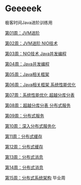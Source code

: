 # Geeeeek
 极客时间Java进阶训练用

[第01周：JVM进阶](01_JVM)

[第02周：JVM进阶  NIO技术](02_JVM+NIO)

[第03周：NIO技术  Java并发编程](03_NIO+Thread)

[第04周：Java并发编程](04_Thread)

[第05周：Java相关框架](05_Spring)

[第06周：Java相关框架  系统性能优化](06_JavaFramework+Optimize)

[第07周：系统性能优化  超越分库分表](07_Optimize+MySQL)

[第08周：超越分库分表  分布式服务](08_MySQL+Distributed)

[第09周：分布式服务](09_Distributed)

[第10周：深入分布式服务化](10_Distributed)

[第11周：分布式缓存](11_Cache)

[第12周：分布式缓存](12_Cache)

[第13周：分布式消息](13_Message)

[第14周：分布式消息](14_Message)

[第15周：分布式系统架构](15_architect)
毕业周

